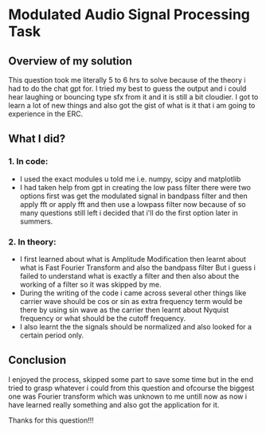# Modulated Audio Signal Processing Task

## Overview of my solution
This question took me literally 5 to 6 hrs to solve because of the theory i had to do the chat gpt for. I tried my best to guess the output and i could hear laughing or bouncing type sfx from it and it is still a bit cloudier. I got to learn a lot of new things and also got the gist of what is it that i am going to experience in the ERC.

## What I did?

### 1. In code:
- I used the exact modules u told me i.e. numpy, scipy and matplotlib
- I had taken help from gpt in creating the low pass filter there were two options first was get the modulated signal in bandpass filter and then apply fft or apply fft and then use a lowpass filter now because of so many questions still left i decided that i'll do the first option later in summers.


### 2. In theory:
- I first learned about what is Amplitude Modification then learnt about what is Fast Fourier Transform and also the bandpass filter But i guess i failed to understand what is exactly a filter and then also about the working of a filter so it was skipped by me.
- During the writing of the code i came across several other things like carrier wave should be cos or sin as extra frequency term would be there by using sin wave as the carrier then learnt about Nyquist frequency or what should be the cutoff frequency.
- I also learnt the the signals should be normalized and also looked for a certain period only.

## Conclusion
I enjoyed the process, skipped some part to save some time but in the end tried to grasp whatever i could from this question and ofcourse the biggest one was Fourier transform which was unknown to me untill now as now i have learned really something and also got the application for it.

Thanks for this question!!!